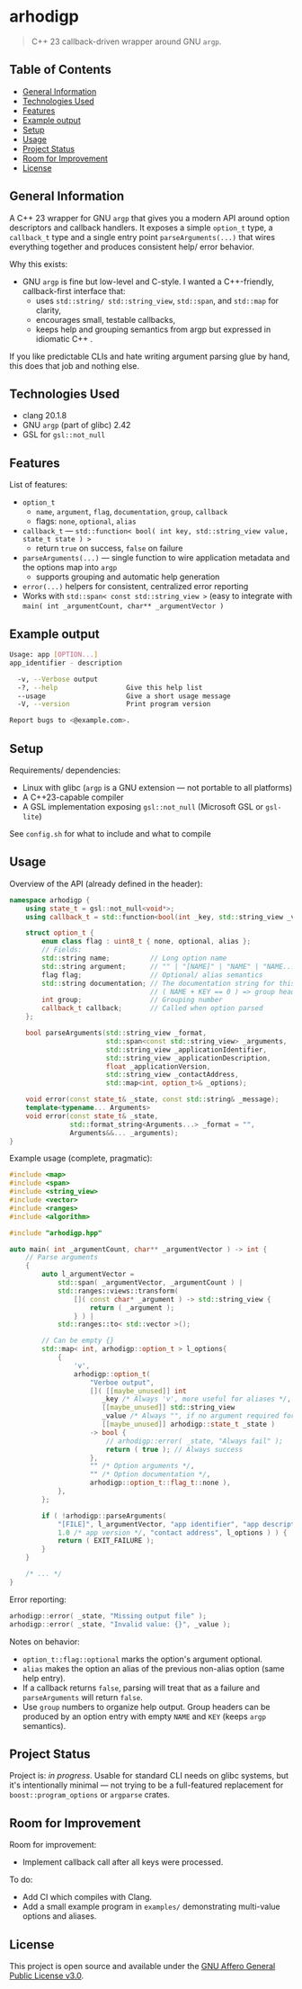 <!-- :toc: macro -->
<!-- :toc-title: -->
<!-- :toclevels: 99 -->

# arhodigp <!-- omit from toc -->

> C++ 23 callback-driven wrapper around GNU `argp`.

## Table of Contents <!-- omit from toc -->

* [General Information](#general-information)
* [Technologies Used](#technologies-used)
* [Features](#features)
* [Example output](#example-output)
* [Setup](#setup)
* [Usage](#usage)
* [Project Status](#project-status)
* [Room for Improvement](#room-for-improvement)
* [License](#license)

## General Information

A C++ 23 wrapper for GNU `argp` that gives you a modern API around option descriptors
and callback handlers. It exposes a simple `option_t` type, a `callback_t` type and
a single entry point `parseArguments(...)` that wires everything together and produces
consistent help/ error behavior.

Why this exists:

* GNU `argp` is fine but low-level and C-style. I wanted a C++-friendly, callback-first interface that:
  * uses `std::string/ std::string_view`, `std::span`, and `std::map` for clarity,
  * encourages small, testable callbacks,
  * keeps help and grouping semantics from argp but expressed in idiomatic C++ .

If you like predictable CLIs and hate writing argument parsing glue by hand, this does that job and nothing else.

## Technologies Used

<!--
clang version 20.1.8
Target: x86_64-pc-linux-gnu
Thread model: posix

Part of the LLVM Project, under the Apache License v2.0 with LLVM Exceptions.
See https://llvm.org/LICENSE.txt for license information.
-->
* clang 20.1.8
* GNU `argp` (part of glibc) 2.42
* GSL for `gsl::not_null`

## Features

List of features:

* `option_t`
  * `name`, `argument`, `flag`, `documentation`, `group`, `callback`
  * flags: `none`, `optional`, `alias`
* `callback_t` — `std::function< bool( int key, std::string_view value, state_t state ) >`
  * return `true` on success, `false` on failure
* `parseArguments(...)` — single function to wire application metadata and the options map into `argp`
  * supports grouping and automatic help generation
* `error(...)` helpers for consistent, centralized error reporting
* Works with `std::span< const std::string_view >` (easy to integrate with `main( int _argumentCount, char** _argumentVector )`

## Example output

```bash
Usage: app [OPTION...]
app_identifier - description

  -v, --Verbose output
  -?, --help                 Give this help list
  --usage                    Give a short usage message
  -V, --version              Print program version

Report bugs to <@example.com>.
```

## Setup

Requirements/ dependencies:

* Linux with glibc (`argp` is a GNU extension — not portable to all platforms)
* A C++23-capable compiler
* A GSL implementation exposing `gsl::not_null` (Microsoft GSL or `gsl-lite`)

See `config.sh` for what to include and what to compile

## Usage

Overview of the API (already defined in the header):

```cpp
namespace arhodigp {
    using state_t = gsl::not_null<void*>;
    using callback_t = std::function<bool(int _key, std::string_view _value, state_t _state)>;

    struct option_t {
        enum class flag : uint8_t { none, optional, alias };
        // Fields:
        std::string name;          // Long option name
        std::string argument;      // "" | "[NAME]" | "NAME" | "NAME..."
        flag flag;                 // Optional/ alias semantics
        std::string documentation; // The documentation string for this option;
                                   // ( NAME + KEY == 0 ) => group header
        int group;                 // Grouping number
        callback_t callback;       // Called when option parsed
    };

    bool parseArguments(std::string_view _format,
                        std::span<const std::string_view> _arguments,
                        std::string_view _applicationIdentifier,
                        std::string_view _applicationDescription,
                        float _applicationVersion,
                        std::string_view _contactAddress,
                        std::map<int, option_t>& _options);

    void error(const state_t& _state, const std::string& _message);
    template<typename... Arguments>
    void error(const state_t& _state,
               std::format_string<Arguments...> _format = "",
               Arguments&&... _arguments);
}
```

Example usage (complete, pragmatic):

```cpp
#include <map>
#include <span>
#include <string_view>
#include <vector>
#include <ranges>
#include <algorithm>

#include "arhodigp.hpp"

auto main( int _argumentCount, char** _argumentVector ) -> int {
    // Parse arguments
    {
        auto l_argumentVector =
            std::span( _argumentVector, _argumentCount ) |
            std::ranges::views::transform(
                []( const char* _argument ) -> std::string_view {
                    return ( _argument );
                } ) |
            std::ranges::to< std::vector >();

        // Can be empty {}
        std::map< int, arhodigp::option_t > l_options{
            {
                'v',
                arhodigp::option_t(
                    "Verboe output",
                    []( [[maybe_unused]] int
                       _key /* Always 'v', more useful for aliases */,
                       [[maybe_unused]] std::string_view
                       _value /* Always "", if no argument required for option */,
                       [[maybe_unused]] arhodigp::state_t _state )
                    -> bool {
                        // arhodigp::error( _state, "Always fail" );
                        return ( true ); // Always success
                    },
                    "" /* Option arguments */,
                    "" /* Option documentation */,
                    arhodigp::option_t::flag_t::none ),
            },
        };

        if ( !arhodigp::parseArguments(
            "[FILE]", l_argumentVector, "app identifier", "app description",
            1.0 /* app version */, "contact address", l_options ) ) {
            return ( EXIT_FAILURE );
        }
    }

    /* ... */
}
```

Error reporting:

```cpp
arhodigp::error( _state, "Missing output file" );
arhodigp::error( _state, "Invalid value: {}", _value );
```

Notes on behavior:

* `option_t::flag::optional` marks the option's argument optional.
* `alias` makes the option an alias of the previous non-alias option (same help entry).
* If a callback returns `false`, parsing will treat that as a failure and `parseArguments` will return `false`.
* Use `group` numbers to organize help output. Group headers can be produced by an option entry with empty `NAME` and `KEY` (keeps `argp` semantics).

## Project Status

Project is: _in progress_.
Usable for standard CLI needs on glibc systems, but it's
intentionally minimal — not trying to be a full-featured
replacement for `boost::program_options` or `argparse` crates.

## Room for Improvement

Room for improvement:

* Implement callback call after all keys were processed.

To do:

* Add CI which compiles with Clang.
* Add a small example program in `examples/` demonstrating multi-value options and aliases.

## License

This project is open source and available under the
[GNU Affero General Public License v3.0](LICENSE).
